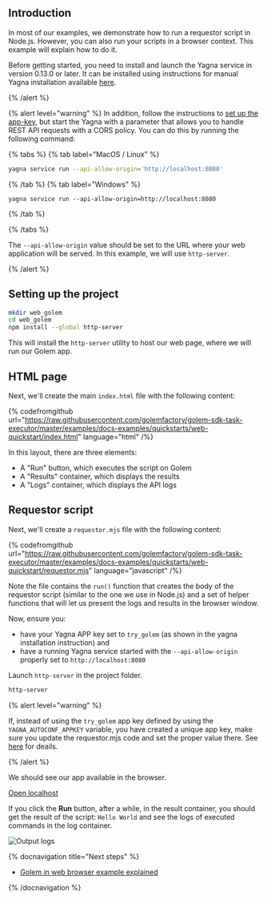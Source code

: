 ## Introduction

In most of our examples, we demonstrate how to run a requestor script in Node.js. However, you can also run your scripts in a browser context. This example will explain how to do it.

Before getting started, you need to install and launch the Yagna service in version 0.13.0 or later. It can be installed using instructions for manual Yagna installation available [here](/docs/creators/tools/yagna/yagna-installation-for-requestors).

{% /alert %}

{% alert level="warning" %}
In addition, follow the instructions to [set up the app-key](/docs/creators/tools/yagna/yagna-installation-for-requestors#start-the-service), but start the Yagna with a parameter that allows you to handle REST API requests with a CORS policy. You can do this by running the following command:

{% tabs %}
{% tab label="MacOS / Linux" %}

```bash
yagna service run --api-allow-origin='http://localhost:8080'
```

{% /tab %}
{% tab label="Windows" %}

```console
yagna service run --api-allow-origin=http://localhost:8080
```

{% /tab %}

{% /tabs %}

The `--api-allow-origin` value should be set to the URL where your web application will be served.
In this example, we will use `http-server`.

{% /alert %}

## Setting up the project

```bash
mkdir web_golem
cd web_golem
npm install --global http-server
```

This will install the `http-server` utility to host our web page, where we will run our Golem app.

## HTML page

Next, we'll create the main `index.html` file with the following content:

{% codefromgithub url="https://raw.githubusercontent.com/golemfactory/golem-sdk-task-executor/master/examples/docs-examples/quickstarts/web-quickstart/index.html" language="html" /%}

In this layout, there are three elements:

- A "Run" button, which executes the script on Golem
- A "Results" container, which displays the results
- A "Logs" container, which displays the API logs

## Requestor script

Next, we'll create a `requestor.mjs` file with the following content:

{% codefromgithub url="https://raw.githubusercontent.com/golemfactory/golem-sdk-task-executor/master/examples/docs-examples/quickstarts/web-quickstart/requestor.mjs" language="javascript" /%}

Note the file contains the `run()` function that creates the body of the requestor script (similar to the one we use in Node.js) and a set of helper functions that will let us present the logs and results in the browser window.

Now, ensure you:

- have your Yagna APP key set to `try_golem` (as shown in the yagna installation instruction) and
- have a running Yagna service started with the `--api-allow-origin` properly set to `http://localhost:8080`

Launch `http-server` in the project folder.

```bash
http-server
```

{% alert level="warning" %}

If, instead of using the `try_golem` app key defined by using the `YAGNA_AUTOCONF_APPKEY` variable, you have created a unique app key, make sure you update the requestor.mjs code and set the proper value there. See [here](/docs/creators/javascript/examples/using-app-keys#js-task-api-examples-using-app-keys) for deails.

{% /alert %}

We should see our app available in the browser.

[Open localhost](http://localhost:8080/index)

If you click the **Run** button, after a while, in the result container, you should get the result of the script: `Hello World` and see the logs of executed commands in the log container.

![Output logs](/browser_log.png)

{% docnavigation title="Next steps" %}

- [Golem in web browser example explained](/docs/creators/javascript/tutorials/running-in-browser)

{% /docnavigation %}
